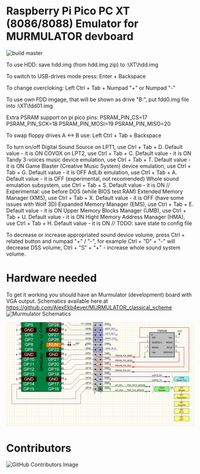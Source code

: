 # Raspberry Pi Pico PC XT (8086/8088) Emulator for MURMULATOR devboard

![build master](https://github.com/xrip/pico-xt/actions/workflows/release-on-tag.yml/badge.svg?branch=master)

To use HDD: save hdd.img (from hdd.img.zip) to <SD-card-drive>:\XT\hdd.img

To switch to USB-drives mode press: Enter + Backspace

To change overcloking: Left Ctrl + Tab + Numpad "+" or Numpad "-"

To use own FDD imgage, that will be shown as drive "B:", put fdd0.img file into <SD-card>:\XT\fdd01.img

Extra PSRAM support on pi pico pins:
            PSRAM_PIN_CS=17
            PSRAM_PIN_SCK=18
            PSRAM_PIN_MOSI=19
            PSRAM_PIN_MISO=20

To swap floppy drives A <-> B use: Left Ctrl + Tab + Backspace

To turn on/off
    Digital Sound Source on LPT1, use Ctrl + Tab + D. Default value - it is ON
    COVOX on LPT2, use Ctrl + Tab + C. Default value - it is ON
    Tandy 3-voices music device emulation, use Ctrl + Tab + T. Default value - it is ON
    Game Blaster (Creative Music System) device emulation, use Ctrl + Tab + G. Default value - it is OFF
    AdLib emulation, use Ctrl + Tab + A. Default value - it is OFF (experimental, not recomended)
    Whole sound emulation subsystem, use Ctrl + Tab + S. Default value - it is ON
    // Experimental: use before DOS (while BIOS test RAM)
    Extended Memory Manager (XMS), use Ctrl + Tab + X. Default value - it is OFF (have some issues with Wolf 3D)
    Expanded Memory Manager (EMS), use Ctrl + Tab + E. Default value - it is ON
    Upper Memory Blocks Manager (UMB), use Ctrl + Tab + U. Default value - it is ON
    Hight Memory Address Manager (HMA), use Ctrl + Tab + H. Default value - it is ON
    // TODO: save state to config file

To decrease or increase appropriated sound device volume, press Ctrl + related button and numpad "+" / "-",
for example Ctrl + "D" + "-" will decrease DSS volume, Ctrl + "S" + "+" - increase whole sound system volume.

# Hardware needed
To get it working you should have an Murmulator (development) board with VGA output. Schematics available here at https://github.com/AlexEkb4ever/MURMULATOR_classical_scheme
![Murmulator Schematics](https://github.com/javavi/pico-infonesPlus/blob/main/assets/Murmulator-1_BSchem.JPG)

![RAM extention](/psram.jpg)

# Contributors
![GitHub Contributors Image](https://contrib.rocks/image?repo=xrip/pico-xt)
